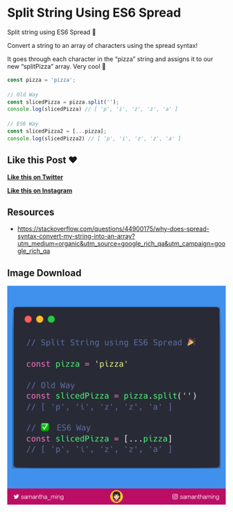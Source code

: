 # Split String Using ES6 Spread

Split string using ES6 Spread 🎉

Convert a string to an array of characters using the spread syntax!

It goes through each character in the “pizza” string and assigns it to our new “splitPizza” array. Very cool 🤩


```javascript
const pizza = 'pizza';

// Old Way
const slicedPizza = pizza.split('');
console.log(slicedPizza) // [ 'p', 'i', 'z', 'z', 'a' ]

// ES6 Way
const slicedPizza2 = [...pizza];
console.log(slicedPizza2) // [ 'p', 'i', 'z', 'z', 'a' ]
```

## Like this Post ❤️

**[Like this on Twitter](https://twitter.com/samantha_ming/status/987758991026544640)**

**[Like this on Instagram](https://www.instagram.com/p/Bh1601FB4KJ/?taken-by=samanthaming)**


## Resources

- https://stackoverflow.com/questions/44900175/why-does-spread-syntax-convert-my-string-into-an-array?utm_medium=organic&utm_source=google_rich_qa&utm_campaign=google_rich_qa


## Image Download

![Download](12-split-string-using-spread.png)
